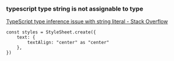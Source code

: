 ###  typescript type string is not assignable to type


[TypeScript type inference issue with string literal - Stack Overflow](https://stackoverflow.com/questions/43121661/typescript-type-inference-issue-with-string-literal "TypeScript type inference issue with string literal - Stack Overflow")


 

```
const styles = StyleSheet.create({
    text: {
        textAlign: "center" as "center"
    },
})

```
